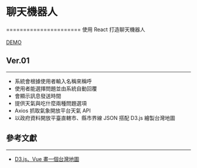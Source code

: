 # 聊天機器人 
======================
使用 React 打造聊天機器人<br>  
[DEMO](https://vvvvvvii.github.io/talk/#/)

## Ver.01
----------------------
* 系統會根據使用者輸入名稱來稱呼
* 使用者能選擇問題並由系統自動回覆
* 會顯示訊息發送時間
* 提供天氣與吃什麼兩種問題選項
* Axios 抓取氣象開放平台天氣 API 
* 以政府資料開放平臺直轄市、縣市界線 JSON 搭配 D3.js 繪製台灣地圖

## 參考文獻
----------------------
* [D3.js、Vue 畫一個台灣地圖](https://www.letswrite.tw/d3-vue-taiwan-map/)
